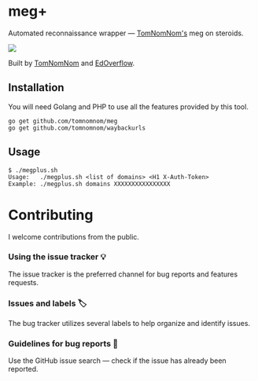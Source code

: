 # meg+

Automated reconnaissance wrapper — [TomNomNom's](https://github.com/TomNomNom) meg on steroids.

![](https://user-images.githubusercontent.com/18099289/35483349-202e7f30-0441-11e8-9f2c-07d27c142839.gif)

Built by [TomNomNom](https://github.com/TomNomNom) and [EdOverflow](https://github.com/EdOverflow).

## Installation

You will need Golang and PHP to use all the features provided by this tool.

```
go get github.com/tomnomnom/meg
go get github.com/tomnomnom/waybackurls
```

## Usage

```
$ ./megplus.sh
Usage:   ./megplus.sh <list of domains> <H1 X-Auth-Token>
Example: ./megplus.sh domains XXXXXXXXXXXXXXXX
```

# Contributing

I welcome contributions from the public.

### Using the issue tracker 💡

The issue tracker is the preferred channel for bug reports and features requests.

### Issues and labels 🏷

The bug tracker utilizes several labels to help organize and identify issues.

### Guidelines for bug reports 🐛

Use the GitHub issue search — check if the issue has already been reported.
